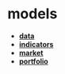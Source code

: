 <!-- generated by markdown-notes-tree -->

# models

<!-- optional markdown-notes-tree directory description starts here -->

<!-- optional markdown-notes-tree directory description ends here -->

- [**data**](data)
- [**indicators**](indicators)
- [**market**](market)
- [**portfolio**](portfolio)
